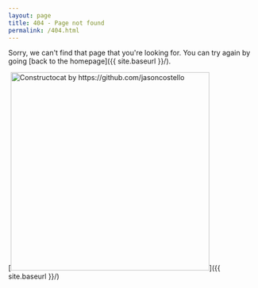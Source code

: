 ```yaml
---
layout: page
title: 404 - Page not found
permalink: /404.html
---
```


Sorry, we can't find that page that you're looking for. You can try again by going [back to the homepage]({{ site.baseurl }}/).

[<img src="{{ site.baseurl }}/img/404.jpg" alt="Constructocat by https://github.com/jasoncostello" style="width: 400px;"/>]({{ site.baseurl }}/)
